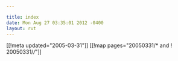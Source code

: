 ```yaml
---

title: index
date: Mon Aug 27 03:35:01 2012 -0400
layout: rut
---
```


[[!meta updated="2005-03-31"]]
[[!map pages="20050331/* and ! 20050331/*/*"]]
